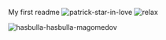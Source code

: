 My first readme
![patrick-star-in-love](https://github.com/user-attachments/assets/9fa75814-45f5-461f-a4c4-4fc830910208)
![relax](https://github.com/user-attachments/assets/a1da6d16-085a-447e-b0f4-45093bfd4951)


![hasbulla-hasbulla-magomedov](https://github.com/user-attachments/assets/2776c375-c70a-4489-9cfa-86e5ba3eb81d)
